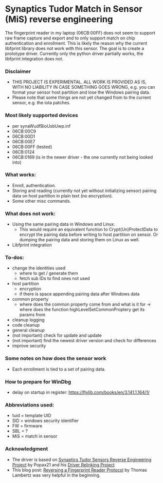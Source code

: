 # Synaptics Tudor Match in Sensor (MiS) reverse engineering

The fingerprint reader in my laptop (06CB:00FF) does not seem to support raw frame capture and export and to only support match on chip authentication and enrollment. This is likely the reason why the current libfprint library does not work with this sensor. The goal is to create a prototype driver. Currently only the python driver partially works, the libfprint integration does not.


### Disclaimer

- THIS PROJECT IS EXPERIMENTAL. ALL WORK IS PROVIDED AS IS, WITH NO LIABILITY IN CASE SOMETHING GOES WRONG, e.g. you can format your sensor host partition and lose the Windows pairing data.
- Please note that some things are not yet changed from to the current sensor, e.g. the iota patches.


### Most likely supported devices

- per synaWudfBioUsbUwp.inf
- 06CB:00C9
- 06CB:00D1
- 06CB:00E7
- 06CB:00FF (tested)
- 06CB:0124
- 06CB:0169 (is in the newer driver - the one currently not being looked into)


### What works:

- Enroll, authentication.
- Storing and reading (currently not yet without initializing sensor) pairing data on host partition in plain text (no encryption).
- Some other misc commands.


### What does not work:
- Using the same pairing data in Windows and Linux.
    - This would require an equivalent function to Crypt(Un)ProtectData to encrypt the pairing data before writing to host partition on sensor. Or dumping the pairing data and storing them on Linux as well.
- Libfprint integration


### To-dos:

- change the identities used
    - where to get / generate them
    - fetch sub IDs to find ones not used
- host partition
    - encryption
    - if there is space appending pairing data after Windows data
- common property
    - where does the common property come from and what is it for
    -> where does the function highLevelSetCommonProptery get its params from
- cleanup logging
- code cleanup
- general cleanup
- (not important) check for update and update
- (not important) find the newest driver version and check for differences
- improve security

### Some notes on how does the sensor work
- Each enrollment is tied to a set of pairing data.


### How to prepare for WinDbg

- delay on startup in register: https://flylib.com/books/en/3.141.1.164/1/


### Abbreviations used:

- tuid = template UID
- SID = windows security identifier
- FW = firmware
- SBL = ?
- MiS = match in sensor


### Acknowledgment

- The driver is based on [Synaptics Tudor Sensors Reverse Engineering Project](https://github.com/Popax21/synaTudor/tree/rev) by Popax21 and his [Driver Relinking Project](https://github.com/Popax21/synaTudor/tree/relink)
- This blog post: [Reversing a Fingerprint Reader Protocol](https://blog.th0m.as/misc/fingerprint-reversing/) by Thomas Lambertz was very helpful in the beginning.
